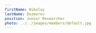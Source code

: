 ```yaml
---
firstName: Nikolay
lastName: Dozmorov
position: Junior Researcher
photo: ../../images/members/default.jpg
---
```

